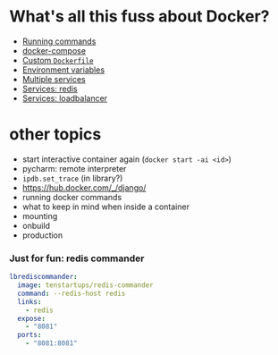 # What's all this fuss about Docker?

- [Running commands](01_running_commands.md)
- [docker-compose](02_docker_compose.md)
- [Custom ``Dockerfile``](03_Dockerfile.md)
- [Environment variables](04_environment.md)
- [Multiple services](05_multiple_services.md)
- [Services: redis](06_services_redis.md)
- [Services: loadbalancer](07_services_loadbalancer.md)


# other topics

* start interactive container again (``docker start -ai <id>``)
* pycharm: remote interpreter
* ``ipdb.set_trace`` (in library?)
* https://hub.docker.com/_/django/
* running docker commands
* what to keep in mind when inside a container
* mounting
* onbuild
* production


### Just for fun: redis commander

```yaml
lbrediscommander:
  image: tenstartups/redis-commander
  command: --redis-host redis
  links:
    - redis
  expose:
    - "8081"
  ports:
    - "8081:8081"
```
